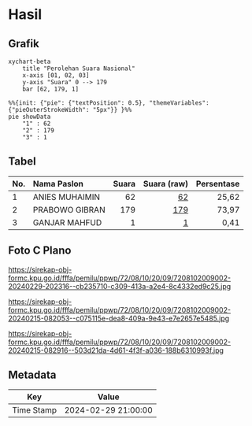 # Hasil

## Grafik

```mermaid
xychart-beta
    title "Perolehan Suara Nasional"
    x-axis [01, 02, 03]
    y-axis "Suara" 0 --> 179
    bar [62, 179, 1]
```

```mermaid
%%{init: {"pie": {"textPosition": 0.5}, "themeVariables": {"pieOuterStrokeWidth": "5px"}} }%%
pie showData
    "1" : 62
    "2" : 179
    "3" : 1
```

## Tabel

| No. | Nama Paslon    | Suara | Suara (raw) | Persentase |
|:--- |:-------------- | -----:| -----------:| ----------:|
| 1   | ANIES MUHAIMIN | 62    | [62][p-1]   | 25,62      |
| 2   | PRABOWO GIBRAN | 179   | [179][p-2]  | 73,97      |
| 3   | GANJAR MAHFUD  | 1     | [1][p-3]    | 0,41       |


[p-1]: https://github.com/gigit-pemilu/pemilu-2024/blob/main/pilpres/hitung-suara/sub/72-sulawesi-tengah/sub/08-parigi-moutong/sub/10-tinombo-selatan/sub/2009-siaga/sub/002-tps/sub/paslon-1.txt
[p-2]: https://github.com/gigit-pemilu/pemilu-2024/blob/main/pilpres/hitung-suara/sub/72-sulawesi-tengah/sub/08-parigi-moutong/sub/10-tinombo-selatan/sub/2009-siaga/sub/002-tps/sub/paslon-2.txt
[p-3]: https://github.com/gigit-pemilu/pemilu-2024/blob/main/pilpres/hitung-suara/sub/72-sulawesi-tengah/sub/08-parigi-moutong/sub/10-tinombo-selatan/sub/2009-siaga/sub/002-tps/sub/paslon-3.txt

## Foto C Plano

https://sirekap-obj-formc.kpu.go.id/fffa/pemilu/ppwp/72/08/10/20/09/7208102009002-20240229-202316--cb235710-c309-413a-a2e4-8c4332ed9c25.jpg

https://sirekap-obj-formc.kpu.go.id/fffa/pemilu/ppwp/72/08/10/20/09/7208102009002-20240215-082053--c075115e-dea8-409a-9e43-e7e2657e5485.jpg

https://sirekap-obj-formc.kpu.go.id/fffa/pemilu/ppwp/72/08/10/20/09/7208102009002-20240215-082916--503d21da-4d61-4f3f-a036-188b6310993f.jpg


## Metadata

| Key        | Value               |
| ---------- | ------------------- |
| Time Stamp | 2024-02-29 21:00:00 |



